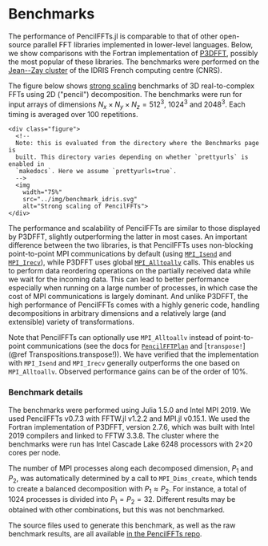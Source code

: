 # Benchmarks

The performance of PencilFFTs.jl is comparable to that of other open-source
parallel FFT libraries implemented in lower-level languages.
Below, we show comparisons with the Fortran implementation of
[P3DFFT](https://www.p3dfft.net/), possibly the most popular of these
libraries.
The benchmarks were performed on the [Jean--Zay
cluster](http://www.idris.fr/jean-zay/jean-zay-presentation.html) of the IDRIS
French computing centre (CNRS).

The figure below shows [strong
scaling](https://en.wikipedia.org/wiki/Scalability#Weak_versus_strong_scaling)
benchmarks of 3D real-to-complex FFTs using 2D ("pencil") decomposition.
The benchmarks were run for input arrays of dimensions
$N_x × N_y × N_z = 512^3$, $1024^3$ and $2048^3$.
Each timing is averaged over 100 repetitions.

```@raw html
<div class="figure">
  <!--
  Note: this is evaluated from the directory where the Benchmarks page is
  built. This directory varies depending on whether `prettyurls` is enabled in
  `makedocs`. Here we assume `prettyurls=true`.
  -->
  <img
    width="75%"
    src="../img/benchmark_idris.svg"
    alt="Strong scaling of PencilFFTs">
</div>
```

The performance and scalability of PencilFFTs are similar to those displayed by
P3DFFT, slightly outperforming the latter in most cases.
An important difference between the two libraries, is that PencilFFTs uses
non-blocking
point-to-point MPI communications by default (using
[`MPI_Isend`](https://www.open-mpi.org/doc/current/man3/MPI_Isend.3.php) and
[`MPI_Irecv`](https://www.open-mpi.org/doc/current/man3/MPI_Irecv.3.php)),
while P3DFFT uses global
[`MPI_Alltoallv`](https://www.open-mpi.org/doc/current/man3/MPI_Alltoallv.3.php)
calls.
This enables us to perform data reordering operations on the partially received
data while we wait for the incoming data.
This can lead to better performance especially when running on a large number
of processes, in which case the cost of MPI communications is largely dominant.
And unlike P3DFFT, the high performance of PencilFFTs comes with a highly
generic code, handling decompositions in arbitrary dimensions and a relatively
large (and extensible) variety of transformations.

Note that PencilFFTs can optionally use `MPI_Alltoallv` instead of
point-to-point communications (see the docs for [`PencilFFTPlan`](@ref) and
[`transpose!`](@ref Transpositions.transpose!)).
We have verified that the implementation with `MPI_Isend` and `MPI_Irecv` generally
outperforms the one based on `MPI_Alltoallv`.
Observed performance gains can be of the order of 10%.

### Benchmark details

The benchmarks were performed using Julia 1.5.0 and Intel MPI 2019.
We used PencilFFTs v0.7.3 with FFTW.jl v1.2.2 and MPI.jl v0.15.1.
We used the Fortran implementation of P3DFFT, version 2.7.6,
which was built with Intel 2019 compilers and linked to FFTW 3.3.8.
The cluster where the benchmarks were run has Intel Cascade Lake 6248
processors with 2×20 cores per node.

The number of MPI processes along each decomposed dimension, $P_1$ and $P_2$,
was automatically determined by a call to `MPI_Dims_create`,
which tends to create a balanced decomposition with $P_1 ≈ P_2$.
For instance, a total of 1024 processes is divided into $P_1 = P_2 = 32$.
Different results may be obtained with other combinations, but this was not
benchmarked.

The source files used to generate this benchmark, as well as the raw benchmark
results, are all available [in the
PencilFFTs repo](https://github.com/jipolanco/PencilFFTs.jl/tree/master/benchmarks/clusters/idris.jean_zay).
